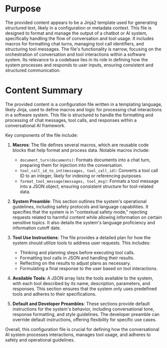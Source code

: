 # Purpose
The provided content appears to be a Jinja2 template used for generating structured text, likely in a configuration or metadata context. This file is designed to format and manage the output of a chatbot or AI system, specifically handling the flow of conversation and tool usage. It includes macros for formatting chat turns, managing tool call identifiers, and structuring tool messages. The file's functionality is narrow, focusing on the orchestration of conversation and tool interactions within a software system. Its relevance to a codebase lies in its role in defining how the system processes and responds to user inputs, ensuring consistent and structured communication.
# Content Summary
The provided content is a configuration file written in a templating language, likely Jinja, used to define macros and logic for processing chat interactions in a software system. This file is structured to handle the formatting and processing of chat messages, tool calls, and responses within a conversational AI framework.

Key components of the file include:

1. **Macros**: The file defines several macros, which are reusable code blocks that help format and process data. Notable macros include:
   - `document_turn(documents)`: Formats documents into a chat turn, preparing them for injection into the conversation.
   - `tool_call_id_to_int(messages, tool_call_id)`: Converts a tool call ID to an integer, likely for indexing or referencing purposes.
   - `format_tool_message(messages, tool_msg)`: Formats a tool message into a JSON object, ensuring consistent structure for tool-related data.

2. **System Preamble**: This section outlines the system's operational guidelines, including safety protocols and language capabilities. It specifies that the system is in "contextual safety mode," rejecting requests related to harmful content while allowing information on certain sensitive topics. It also details the system's language proficiency and information cutoff date.

3. **Tool Use Instructions**: The file provides a detailed plan for how the system should utilize tools to address user requests. This includes:
   - Thinking and planning steps before executing tool calls.
   - Formatting tool calls in JSON and handling their results.
   - Reflecting on the results to adjust plans as necessary.
   - Formulating a final response to the user based on tool interactions.

4. **Available Tools**: A JSON array lists the tools available to the system, with each tool described by its name, description, parameters, and responses. This section ensures that the system only uses predefined tools and adheres to their specifications.

5. **Default and Developer Preambles**: These sections provide default instructions for the system's behavior, including conversational tone, response formatting, and style guidelines. The developer preamble can override default instructions, offering flexibility for specific use cases.

Overall, this configuration file is crucial for defining how the conversational AI system processes interactions, manages tool usage, and adheres to safety and operational guidelines.
